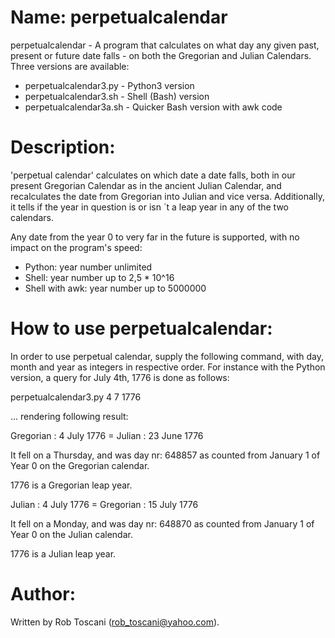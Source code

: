 # Name: perpetualcalendar 
perpetualcalendar - A program that calculates on what day any given past, present or future date falls - on both the Gregorian and Julian Calendars. Three versions are available:
- perpetualcalendar3.py - Python3 version
- perpetualcalendar3.sh - Shell (Bash) version
- perpetualcalendar3a.sh - Quicker Bash version with awk code

# Description:
'perpetual calendar' calculates on which date a date falls, both in our present Gregorian Calendar as in the 
ancient Julian Calendar, and recalculates the date from Gregorian into Julian and vice versa.
Additionally, it tells if the year in question is or isn ´t a leap year in any of the two calendars.

Any date from the year 0 to very far in the future is supported, with no impact on the program's speed:
- Python: year number unlimited
- Shell: year number up to 2,5 * 10^16
- Shell with awk: year number up to 5000000

# How to use perpetualcalendar:
In order to use perpetual calendar, supply the following command, with day, month and year as integers in respective order.
For instance with the Python version, a query for July 4th, 1776 is done as follows:

perpetualcalendar3.py 4 7 1776

... rendering following result:

Gregorian : 4  July 1776 = Julian    : 23 June 1776 

It fell on a Thursday, and was day nr: 648857 as counted from January 1 of Year 0 on the Gregorian calendar. 

1776 is a Gregorian leap year. 


Julian    : 4  July 1776 = Gregorian : 15 July 1776 

It fell on a Monday, and was day nr: 648870 as counted from January 1 of Year 0 on the Julian calendar. 

1776 is a Julian leap year. 


# Author:
Written by Rob Toscani (rob_toscani@yahoo.com).
